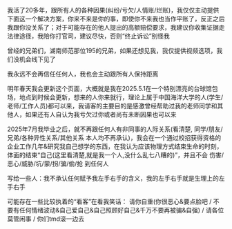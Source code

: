 我活了20多年，跟所有人的各种因果(纠纷/亏欠/人情账/烂账)，我仅仅主动提供下面这一个解决方案，你来不来是你的事，即使你不来我也当作平账了，反正之后我跟你没关系了；对于可能存在的他人提出的高额赔偿要求，我建议你收集证据走法律途径，我陪你打官司，建议尽快，否则“终止诉讼”别怪我

曾经的兄弟们，湖南师范那位195的兄弟，如果还想见我，我仅提供视频选项，我们没机会线下见了

我永远不会再信任任何人，我也会主动跟所有人保持距离

明年春天我会更新这个页面，大概就是我在2025.5.1在一个特别漂亮的台球馆包场，地点到时候会更新，想来的人你来就行，理论上属于中国海洋大学的人(学生/老师/工作人员)都可以来，我请客的主要目的是感激曾经帮助过我的老师同学和其他人，如果还有人自认为我亏欠过你或者尚有未断因果也可以来

2025年7月我毕业之后，就不再跟任何人有非同事的人际关系(看清楚, 同学/朋友/兄弟/各种异性关系/其他关系 本人均不再承认)，我会在一个通过校招获得资格的企业工作几年&研究我自己想学的东西，在我认为应该物理方式结束生命的时刻，体面的结束“自己(这里看清楚,就是我一个人,没什么乱七八糟的)”，并且不会 伤害/恶心/威胁/坑/蒙/拐/骗/偷/抢 到任何人

写给一些人：我不承认任何赋予我左手右手的含义，我的左手右手就是生理上的左手右手

可能存在一些比较执着的“看客”在看我笑话： 请你自重(你很恶心&要点脸吧 / 不要有任何情绪波动&自己爱自己&自己照顾好自己&千万不要再被骗&自强) / 请各位莫管闲事 / 你们tmd滚一边去
